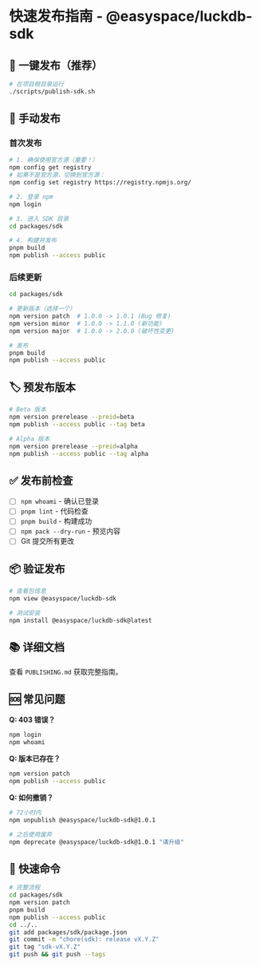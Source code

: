 # 快速发布指南 - @easyspace/luckdb-sdk

## 🚀 一键发布（推荐）

```bash
# 在项目根目录运行
./scripts/publish-sdk.sh
```

## 📝 手动发布

### 首次发布

```bash
# 1. 确保使用官方源（重要！）
npm config get registry
# 如果不是官方源，切换到官方源：
npm config set registry https://registry.npmjs.org/

# 2. 登录 npm
npm login

# 3. 进入 SDK 目录
cd packages/sdk

# 4. 构建并发布
pnpm build
npm publish --access public
```

### 后续更新

```bash
cd packages/sdk

# 更新版本（选择一个）
npm version patch  # 1.0.0 -> 1.0.1 (Bug 修复)
npm version minor  # 1.0.0 -> 1.1.0 (新功能)
npm version major  # 1.0.0 -> 2.0.0 (破坏性变更)

# 发布
pnpm build
npm publish --access public
```

## 🏷️ 预发布版本

```bash
# Beta 版本
npm version prerelease --preid=beta
npm publish --access public --tag beta

# Alpha 版本
npm version prerelease --preid=alpha
npm publish --access public --tag alpha
```

## ✅ 发布前检查

- [ ] `npm whoami` - 确认已登录
- [ ] `pnpm lint` - 代码检查
- [ ] `pnpm build` - 构建成功
- [ ] `npm pack --dry-run` - 预览内容
- [ ] Git 提交所有更改

## 📦 验证发布

```bash
# 查看包信息
npm view @easyspace/luckdb-sdk

# 测试安装
npm install @easyspace/luckdb-sdk@latest
```

## 📚 详细文档

查看 `PUBLISHING.md` 获取完整指南。

## 🆘 常见问题

**Q: 403 错误？**
```bash
npm login
npm whoami
```

**Q: 版本已存在？**
```bash
npm version patch
npm publish --access public
```

**Q: 如何撤销？**
```bash
# 72小时内
npm unpublish @easyspace/luckdb-sdk@1.0.1

# 之后使用废弃
npm deprecate @easyspace/luckdb-sdk@1.0.1 "请升级"
```

## 🎯 快速命令

```bash
# 完整流程
cd packages/sdk
npm version patch
pnpm build
npm publish --access public
cd ../..
git add packages/sdk/package.json
git commit -m "chore(sdk): release vX.Y.Z"
git tag "sdk-vX.Y.Z"
git push && git push --tags
```

